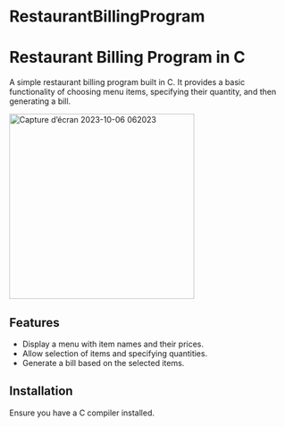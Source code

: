 # RestaurantBillingProgram

# Restaurant Billing Program in C

A simple restaurant billing program built in C. It provides a basic functionality of choosing menu items, specifying their quantity, and then generating a bill.


<img width="331" alt="Capture d’écran 2023-10-06 062023" src="https://github.com/ChadaBendriss/RestaurantBillingProgram/assets/113207156/2eb4ed25-f938-4f7f-86c5-d84657e06795">


## Features

- Display a menu with item names and their prices.
- Allow selection of items and specifying quantities.
- Generate a bill based on the selected items.
  

## Installation

  Ensure you have a C compiler installed.

